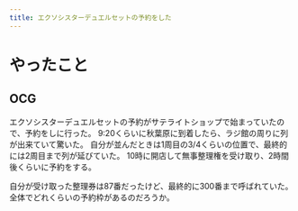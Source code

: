 ```yaml
---
title: エクソシスターデュエルセットの予約をした
---
```


# やったこと

## OCG

エクソシスターデュエルセットの予約がサテライトショップで始まっていたので、予約をしに行った。
9:20くらいに秋葉原に到着したら、ラジ館の周りに列が出来ていて驚いた。
自分が並んだときは1周目の3/4くらいの位置で、最終的には2周目まで列が延びていた。
10時に開店して無事整理権を受け取り、2時間後くらいに予約をする。

自分が受け取った整理券は87番だったけど、最終的に300番まで呼ばれていた。
全体でどれくらいの予約枠があるのだろうか。
